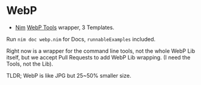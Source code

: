 # WebP

- [Nim](https://nim-lang.org) [WebP Tools](https://developers.google.com/speed/webp/docs/cwebp) wrapper, 3 Templates.

Run `nim doc webp.nim` for Docs, `runnableExamples` included.

Right now is a wrapper for the command line tools, not the whole WebP Lib itself,
but we accept Pull Requests to add WebP Lib wrapping. (I need the Tools, not the Lib).

TLDR; WebP is like JPG but 25~50% smaller size.

